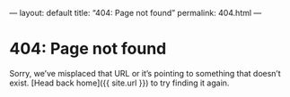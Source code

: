 —
layout: default
title: “404: Page not found”
permalink: 404.html
—

# 404: Page not found
Sorry, we’ve misplaced that URL or it’s pointing to something that doesn’t exist. [Head back home]({{ site.url }}) to try finding it again.
